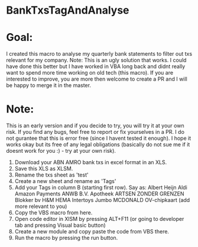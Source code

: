 # BankTxsTagAndAnalyse
# Goal: 
I created this macro to analyse my quarterly bank statements to filter out txs relevant for my company. 
Note: This is an ugly solution that works. I could have done this better but I have worked in VBA long back and didnt really want to spend more time working on old tech (this macro). If you are interested to improve, you are more then welcome to create a PR and I will be happy to merge it in the master. 

# Note:
This is an early version and if you decide to try, you will try it at your own risk. If you find any bugs, feel free to report or fix yourselves in a PR. I do not gurantee that this is error free (since I havent tested it enough). I hope it works okay but its free of any legal obligations (basically do not sue me if it doesnt work for you :) - try at  your own risk). 

1. Download your ABN AMRO bank txs in excel format in an XLS.
2. Save this XLS as XLSM.
3. Rename the txs sheet as 'test'
4. Create a new sheet and rename as 'Tags'
5. Add your Tags in column B (starting first row). Say as:
Albert Heijn
Aldi
Amazon Payments
ANWB B.V.
Apotheek
ARTSEN ZONDER GRENZEN
Blokker bv
H&M
HEMA
Intertoys
Jumbo
MCDONALD
OV-chipkaart
(add more relevant to you)
6. Copy the VBS macro from here.
7. Open code editor in XlSM by pressing ALT+F11 (or going to developer tab and pressing Visual basic button)
8. Create a new module and copy paste the code from VBS there.
8. Run the macro by pressing the run button. 
